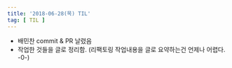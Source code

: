 ```yaml
---
title: '2018-06-28(목) TIL'
tag: [ TIL ]
---
```



* 배민찬 commit & PR 날렸음
* 작업한 것들을 글로 정리함. (리팩토링 작업내용을 글로 요약하는건 언제나 어렵다. -0-)





